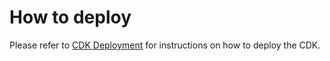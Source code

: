 # How to deploy

Please refer to <a href="../README.md?#cdk-deployment" target="_blank">CDK Deployment</a> for instructions on how to deploy the CDK.